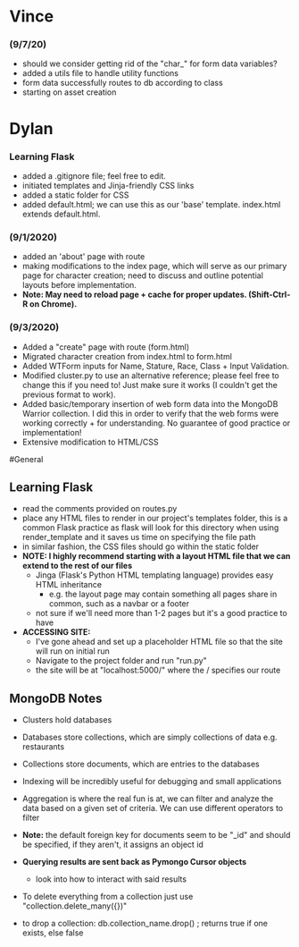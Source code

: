 # Vince
### (9/7/20)
- should we consider getting rid of the "char_" for form data variables?
- added a utils file to handle utility functions
- form data successfully routes to db according to class
- starting on asset creation


# Dylan
### Learning Flask
- added a .gitignore file; feel free to edit.
- initiated templates and Jinja-friendly CSS links
- added a static folder for CSS
- added default.html; we can use this as our 'base' template. index.html extends default.html.

### (9/1/2020)
- added an 'about' page with route
- making modifications to the index page, which will serve as our primary page for character creation;
need to discuss and outline potential layouts before implementation.
- **Note: May need to reload page + cache for proper updates. (Shift-Ctrl-R on Chrome).**

### (9/3/2020)
- Added a "create" page with route (form.html)
- Migrated character creation from index.html to form.html
- Added WTForm inputs for Name, Stature, Race, Class + Input Validation.
- Modified cluster.py to use an alternative reference; please feel free to change this if you need to! Just make sure it works (I couldn't get the previous format to work).
- Added basic/temporary insertion of web form data into the MongoDB Warrior collection. I did this in order to verify that the web forms were working correctly + for understanding. No guarantee of good practice or implementation!
- Extensive modification to HTML/CSS




#General
## Learning Flask
- read the comments provided on routes.py
- place any HTML files to render in our project's templates folder, this is a common Flask practice as flask will look for this directory
when using render_template and it saves us time on specifying the file path
- in similar fashion, the CSS files should go within the static folder
- **NOTE: I highly recommend starting with a layout HTML file that we can extend to the rest of our files**
  - Jinga (Flask's Python HTML templating language) provides easy HTML inheritance
    - e.g. the layout page may contain something all pages share in common, such as a navbar or a footer
  - not sure if we'll need more than 1-2 pages but it's a good practice to have
- **ACCESSING SITE:**
  - I've gone ahead and set up a placeholder HTML file so that the site will run on initial run
  - Navigate to the project folder and run "run.py"
  - the site will be at "localhost:5000/" where the / specifies our route

## MongoDB Notes
- Clusters hold databases
- Databases store collections, which are simply collections of data e.g. restaurants
- Collections store documents, which are entries to the databases
- Indexing will be incredibly useful for debugging and small applications
- Aggregation is where the real fun is at, we can filter and analyze the data based on a given set of criteria. We can use different operators to filter
- **Note:** the default foreign key for documents seem to be "_id" and should be specified, if they aren't, it assigns an object id

- **Querying results are sent back as Pymongo Cursor objects**
  - look into how to interact with said results

- To delete everything from a collection just use "collection.delete_many({})"
- to drop a collection: db.collection_name.drop() ; returns true if one exists, else false
